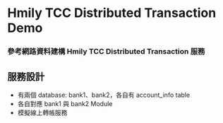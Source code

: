 # Hmily TCC Distributed Transaction Demo
### 參考網路資料建構 Hmily TCC Distributed Transaction 服務

## 服務設計
- 有兩個 database: bank1、bank2，各自有 account_info table
- 各自對應 bank1 與 bank2 Module
- 模擬線上轉帳服務